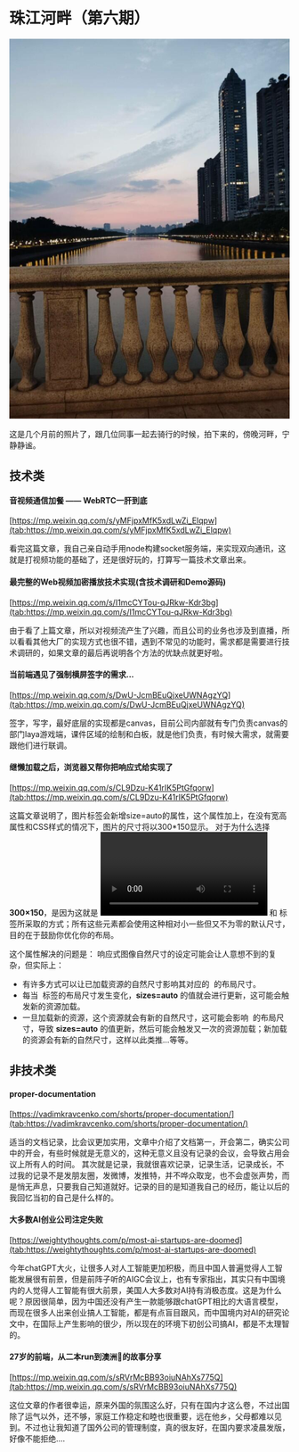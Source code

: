 # 珠江河畔（第六期）

![Snipaste_2023-12-24_13-54-52.jpg](../../images/65b5edb9e3e43.jpg)

这是几个月前的照片了，跟几位同事一起去骑行的时候，拍下来的，傍晚河畔，宁静静谧。

## 技术类

#### 音视频通信加餐 —— WebRTC一肝到底  

[https://mp.weixin.qq.com/s/yMFjpxMfK5xdLwZi_Elqpw](tab:https://mp.weixin.qq.com/s/yMFjpxMfK5xdLwZi_Elqpw)

看完这篇文章，我自己亲自动手用node构建socket服务端，来实现双向通讯，这就是打视频功能的基础了，还是很好玩的，打算写一篇技术文章出来。


#### 最完整的Web视频加密播放技术实现(含技术调研和Demo源码)  

[https://mp.weixin.qq.com/s/I1mcCYTou-qJRkw-Kdr3bg](tab:https://mp.weixin.qq.com/s/I1mcCYTou-qJRkw-Kdr3bg)

由于看了上篇文章，所以对视频流产生了兴趣，而且公司的业务也涉及到直播，所以看看其他大厂的实现方式也很不错，遇到不常见的功能时，需求都是需要进行技术调研的，如果文章的最后再说明各个方法的优缺点就更好啦。


#### 当前端遇见了强制横屏签字的需求...  

[https://mp.weixin.qq.com/s/DwU-JcmBEuQjxeUWNAgzYQ](tab:https://mp.weixin.qq.com/s/DwU-JcmBEuQjxeUWNAgzYQ)

签字，写字，最好底层的实现都是canvas，目前公司内部就有专门负责canvas的部门laya游戏端，课件区域的绘制和白板，就是他们负责，有时候大需求，就需要跟他们进行联调。

#### 继懒加载之后，浏览器又帮你把响应式给实现了  

[https://mp.weixin.qq.com/s/CL9Dzu-K41rIK5PtGfqorw](tab:https://mp.weixin.qq.com/s/CL9Dzu-K41rIK5PtGfqorw)

这篇文章说明了，图片标签会新增size=auto的属性，这个属性加上，在没有宽高属性和CSS样式的情况下，图片的尺寸将以300*150显示。
对于为什么选择 **300×150**，是因为这就是 **<video>** 和 **<canvas>** 标签所采取的方式；所有这些元素都会使用这种相对小一些但又不为零的默认尺寸，目的在于鼓励你优化你的布局。

这个属性解决的问题是：
响应式图像自然尺寸的设定可能会让人意想不到的复杂，但实际上：

- 有许多方式可以让已加载资源的自然尺寸影响其对应的 **<img>** 的布局尺寸。
- 每当 **<img>** 标签的布局尺寸发生变化，**sizes=auto** 的值就会进行更新，这可能会触发新的资源加载。
- 一旦加载新的资源，这个资源就会有新的自然尺寸，这可能会影响 **<img>** 的布局尺寸，导致 **sizes=auto** 的值更新，然后可能会触发又一次的资源加载；新加载的资源会有新的自然尺寸，这样以此类推...等等。


## 非技术类

#### proper-documentation

[https://vadimkravcenko.com/shorts/proper-documentation/](tab:https://vadimkravcenko.com/shorts/proper-documentation/)

适当的文档记录，比会议更加实用，文章中介绍了文档第一，开会第二，确实公司中的开会，有些时候就是无意义的，这种无意义且没有记录的会议，会导致占用会议上所有人的时间。
其次就是记录，我就很喜欢记录，记录生活，记录成长，不过我的记录不是发朋友圈，发微博，发推特，并不哗众取宠，也不会虚张声势，而是悄无声息，只要我自己知道就好。记录的目的是知道我自己的经历，能让以后的我回忆当初的自己是什么样的。

#### 大多数AI创业公司注定失败

[https://weightythoughts.com/p/most-ai-startups-are-doomed](tab:https://weightythoughts.com/p/most-ai-startups-are-doomed)

今年chatGPT大火，让很多人对人工智能更加积极，而且中国人普遍觉得人工智能发展很有前景，但是前阵子听的AIGC会议上，也有专家指出，其实只有中国境内的人觉得人工智能有很大前景，美国人大多数对AI持有消极态度。这是为什么呢？原因很简单，因为中国还没有产生一款能够跟chatGPT相比的大语言模型，而现在很多人出来创业搞人工智能，都是有点盲目跟风，而中国境内对AI的研究论文中，在国际上产生影响的很少，所以现在的环境下初创公司搞AI，都是不太理智的。


#### 27岁的前端，从二本run到澳洲🦘的故事分享  

[https://mp.weixin.qq.com/s/sRVrMcBB93oiuNAhXs775Q](tab:https://mp.weixin.qq.com/s/sRVrMcBB93oiuNAhXs775Q)

这位文章的作者很幸运，原来外国的氛围这么好，只有在国内才这么卷，不过出国除了运气以外，还不够，家庭工作稳定和睦也很重要，远在他乡，父母都难以见到。不过也让我知道了国外公司的管理制度，真的很友好，在国内要求凌晨发版，好像不能拒绝....


